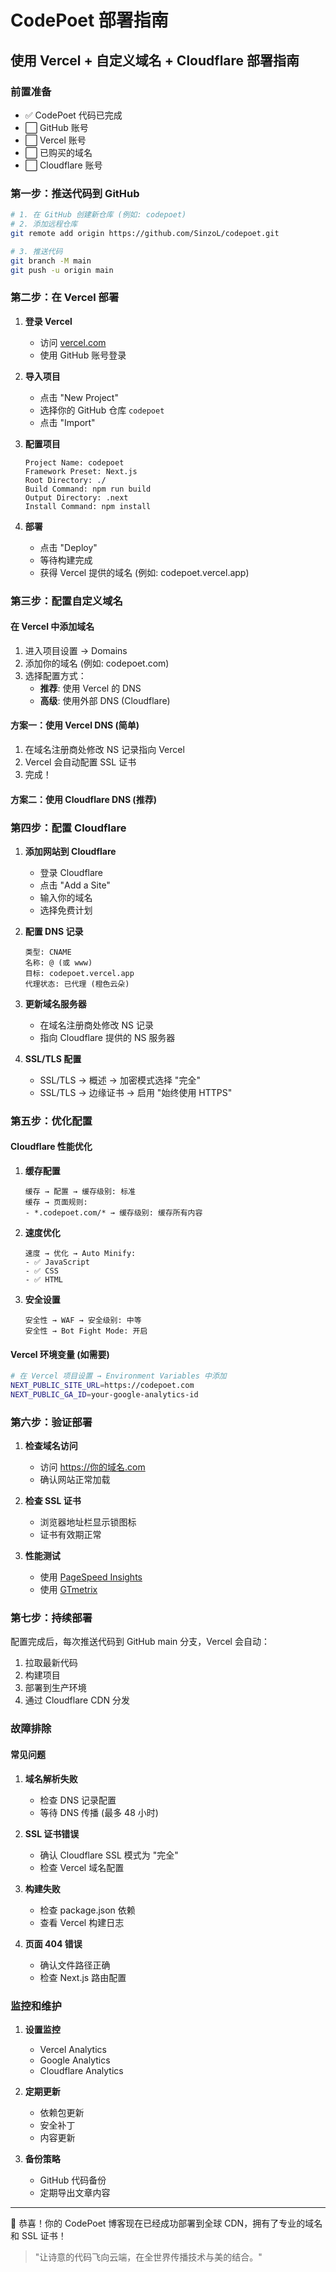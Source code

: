 # CodePoet 部署指南

## 使用 Vercel + 自定义域名 + Cloudflare 部署指南

### 前置准备

- ✅ CodePoet 代码已完成
- ⬜ GitHub 账号
- ⬜ Vercel 账号  
- ⬜ 已购买的域名
- ⬜ Cloudflare 账号

### 第一步：推送代码到 GitHub

```bash
# 1. 在 GitHub 创建新仓库 (例如: codepoet)
# 2. 添加远程仓库
git remote add origin https://github.com/SinzoL/codepoet.git

# 3. 推送代码
git branch -M main
git push -u origin main
```

### 第二步：在 Vercel 部署

1. **登录 Vercel**
   - 访问 [vercel.com](https://vercel.com)
   - 使用 GitHub 账号登录

2. **导入项目**
   - 点击 "New Project"
   - 选择你的 GitHub 仓库 `codepoet`
   - 点击 "Import"

3. **配置项目**
   ```
   Project Name: codepoet
   Framework Preset: Next.js
   Root Directory: ./
   Build Command: npm run build
   Output Directory: .next
   Install Command: npm install
   ```

4. **部署**
   - 点击 "Deploy"
   - 等待构建完成
   - 获得 Vercel 提供的域名 (例如: codepoet.vercel.app)

### 第三步：配置自定义域名

#### 在 Vercel 中添加域名

1. 进入项目设置 → Domains
2. 添加你的域名 (例如: codepoet.com)
3. 选择配置方式：
   - **推荐**: 使用 Vercel 的 DNS
   - **高级**: 使用外部 DNS (Cloudflare)

#### 方案一：使用 Vercel DNS (简单)

1. 在域名注册商处修改 NS 记录指向 Vercel
2. Vercel 会自动配置 SSL 证书
3. 完成！

#### 方案二：使用 Cloudflare DNS (推荐)

### 第四步：配置 Cloudflare

1. **添加网站到 Cloudflare**
   - 登录 Cloudflare
   - 点击 "Add a Site"
   - 输入你的域名
   - 选择免费计划

2. **配置 DNS 记录**
   ```
   类型: CNAME
   名称: @ (或 www)
   目标: codepoet.vercel.app
   代理状态: 已代理 (橙色云朵)
   ```

3. **更新域名服务器**
   - 在域名注册商处修改 NS 记录
   - 指向 Cloudflare 提供的 NS 服务器

4. **SSL/TLS 配置**
   - SSL/TLS → 概述 → 加密模式选择 "完全"
   - SSL/TLS → 边缘证书 → 启用 "始终使用 HTTPS"

### 第五步：优化配置

#### Cloudflare 性能优化

1. **缓存配置**
   ```
   缓存 → 配置 → 缓存级别: 标准
   缓存 → 页面规则: 
   - *.codepoet.com/* → 缓存级别: 缓存所有内容
   ```

2. **速度优化**
   ```
   速度 → 优化 → Auto Minify: 
   - ✅ JavaScript
   - ✅ CSS  
   - ✅ HTML
   ```

3. **安全设置**
   ```
   安全性 → WAF → 安全级别: 中等
   安全性 → Bot Fight Mode: 开启
   ```

#### Vercel 环境变量 (如需要)

```bash
# 在 Vercel 项目设置 → Environment Variables 中添加
NEXT_PUBLIC_SITE_URL=https://codepoet.com
NEXT_PUBLIC_GA_ID=your-google-analytics-id
```

### 第六步：验证部署

1. **检查域名访问**
   - 访问 https://你的域名.com
   - 确认网站正常加载

2. **检查 SSL 证书**
   - 浏览器地址栏显示锁图标
   - 证书有效期正常

3. **性能测试**
   - 使用 [PageSpeed Insights](https://pagespeed.web.dev/)
   - 使用 [GTmetrix](https://gtmetrix.com/)

### 第七步：持续部署

配置完成后，每次推送代码到 GitHub main 分支，Vercel 会自动：

1. 拉取最新代码
2. 构建项目
3. 部署到生产环境
4. 通过 Cloudflare CDN 分发

### 故障排除

#### 常见问题

1. **域名解析失败**
   - 检查 DNS 记录配置
   - 等待 DNS 传播 (最多 48 小时)

2. **SSL 证书错误**
   - 确认 Cloudflare SSL 模式为 "完全"
   - 检查 Vercel 域名配置

3. **构建失败**
   - 检查 package.json 依赖
   - 查看 Vercel 构建日志

4. **页面 404 错误**
   - 确认文件路径正确
   - 检查 Next.js 路由配置

### 监控和维护

1. **设置监控**
   - Vercel Analytics
   - Google Analytics
   - Cloudflare Analytics

2. **定期更新**
   - 依赖包更新
   - 安全补丁
   - 内容更新

3. **备份策略**
   - GitHub 代码备份
   - 定期导出文章内容

---

🎉 恭喜！你的 CodePoet 博客现在已经成功部署到全球 CDN，拥有了专业的域名和 SSL 证书！

> "让诗意的代码飞向云端，在全世界传播技术与美的结合。"